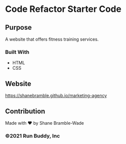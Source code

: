 # Code Refactor Starter Code

## Purpose
A website that offers fitness training services.

### Built With 
* HTML
* CSS

## Website 
https://shanebramble.github.io/marketing-agency

## Contribution
Made with ❤️ by Shane Bramble-Wade

### ©️2021 Run Buddy, Inc 
